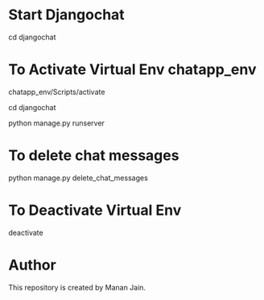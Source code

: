 # Start Djangochat 
cd djangochat

# To Activate Virtual Env chatapp_env 
chatapp_env/Scripts/activate

cd djangochat

python manage.py runserver

# To delete chat messages 
python manage.py delete_chat_messages

# To Deactivate Virtual Env
deactivate

# Author
This repository is created by Manan Jain.
